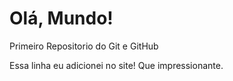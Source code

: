 # Olá, Mundo!
 Primeiro Repositorio do Git e GitHub

Essa linha eu adicionei no site! Que impressionante.
